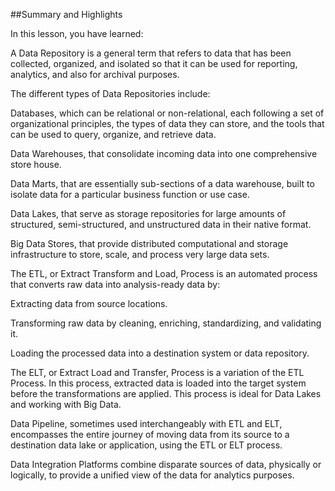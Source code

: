 ##Summary and Highlights

In this lesson, you have learned:

A Data Repository is a general term that refers to data that has been collected, organized, and isolated so that it can be used for reporting, analytics, and also for archival purposes. 

The different types of Data Repositories include:

Databases, which can be relational or non-relational, each following a set of organizational principles, the types of data they can store, and the tools that can be used to query, organize, and retrieve data.

Data Warehouses, that consolidate incoming data into one comprehensive store house. 

Data Marts, that are essentially sub-sections of a data warehouse, built to isolate data for a particular business function or use case.

Data Lakes, that serve as storage repositories for large amounts of structured, semi-structured, and unstructured data in their native format.

Big Data Stores, that provide distributed computational and storage infrastructure to store, scale, and process very large data sets.

The ETL, or Extract Transform and Load, Process is an automated process that converts raw data into analysis-ready data by:

Extracting data from source locations.

Transforming raw data by cleaning, enriching, standardizing, and validating it.

Loading the processed data into a destination system or data repository.

The ELT, or Extract Load and Transfer, Process is a variation of the ETL Process. In this process, extracted data is loaded into the target system before the transformations are applied. This process is ideal for Data Lakes and working with Big Data.

Data Pipeline, sometimes used interchangeably with ETL and ELT, encompasses the entire journey of moving data from its source to a destination data lake or application, using the ETL or ELT process.

Data Integration Platforms combine disparate sources of data, physically or logically, to provide a unified view of the data for analytics purposes.
